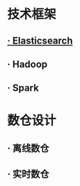 # 技术框架
## [· Elasticsearch](study-notes/docs/framework/elasticsearch/)
## · Hadoop
## · Spark
# 数仓设计
## · 离线数仓
## · 实时数仓

